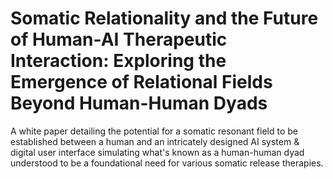 # Somatic Relationality and the Future of Human-AI Therapeutic Interaction: Exploring the Emergence of Relational Fields Beyond Human-Human Dyads

A white paper detailing the potential for a somatic resonant field to be established between a human and an intricately designed AI system & digital user interface simulating what's known as a human-human dyad understood to be a foundational need for various somatic release therapies.
